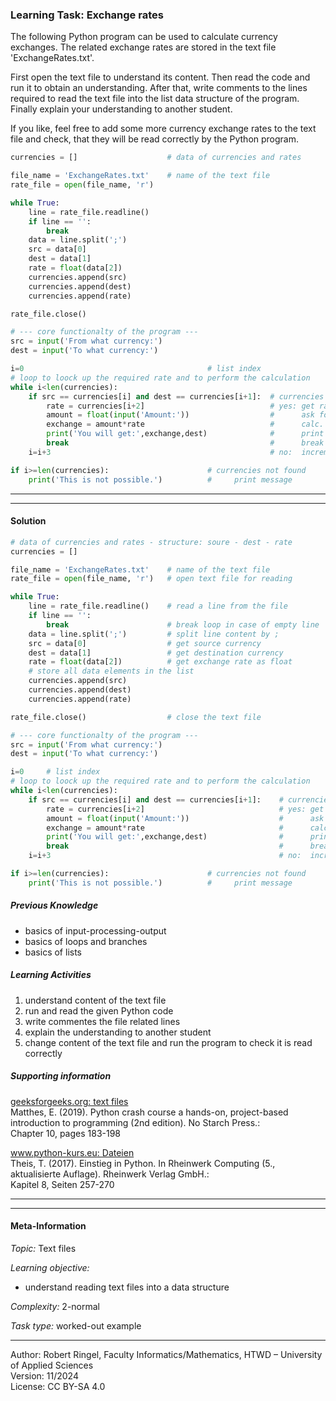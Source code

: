 ### Learning Task: Exchange rates

The following Python program can be used to calculate currency exchanges. The
related exchange rates are stored in the text file 'ExchangeRates.txt'.

First open the text file to understand its content. Then read the code and run
it to obtain an understanding. After that, write comments to the lines required 
to read the text file into the list data structure of the program.  
Finally explain your understanding to another student.

If you like, feel free to add some more currency exchange rates to the text file
and check, that they will be read correctly by the Python program.

``` python
currencies = []                    # data of currencies and rates

file_name = 'ExchangeRates.txt'    # name of the text file
rate_file = open(file_name, 'r')

while True:
    line = rate_file.readline()
    if line == '':
        break
    data = line.split(';')
    src = data[0]
    dest = data[1]
    rate = float(data[2])
    currencies.append(src)
    currencies.append(dest)
    currencies.append(rate)

rate_file.close()

# --- core functionalty of the program ---
src = input('From what currency:')
dest = input('To what currency:')

i=0                                         # list index
# loop to loock up the required rate and to perform the calculation
while i<len(currencies):
    if src == currencies[i] and dest == currencies[i+1]:  # currencies found?
        rate = currencies[i+2]                            # yes: get rate
        amount = float(input('Amount:'))                  #      ask for amount
        exchange = amount*rate                            #      calc. exchange
        print('You will get:',exchange,dest)              #      print result
        break                                             #      break loop
    i=i+3                                                 # no:  increment index

if i>=len(currencies):                      # currencies not found
    print('This is not possible.')          #     print message
```

---------------------------------------
---------------------------------------

#### Solution

``` python
# data of currencies and rates - structure: soure - dest - rate
currencies = []                  

file_name = 'ExchangeRates.txt'    # name of the text file 
rate_file = open(file_name, 'r')   # open text file for reading

while True:
    line = rate_file.readline()    # read a line from the file
    if line == '':
        break                      # break loop in case of empty line
    data = line.split(';')         # split line content by ;
    src = data[0]                  # get source currency
    dest = data[1]                 # get destination currency
    rate = float(data[2])          # get exchange rate as float
    # store all data elements in the list
    currencies.append(src)         
    currencies.append(dest)
    currencies.append(rate)

rate_file.close()                  # close the text file

# --- core functionalty of the program ---
src = input('From what currency:')
dest = input('To what currency:')

i=0     # list index
# loop to loock up the required rate and to perform the calculation
while i<len(currencies):
    if src == currencies[i] and dest == currencies[i+1]:    # currencies found?
        rate = currencies[i+2]                              # yes: get rate
        amount = float(input('Amount:'))                    #      ask for amount
        exchange = amount*rate                              #      calc. exchange
        print('You will get:',exchange,dest)                #      print result
        break                                               #      break loop
    i=i+3                                                   # no:  increment index

if i>=len(currencies):                      # currencies not found
    print('This is not possible.')          #     print message

```

##### Previous Knowledge

- basics of input-processing-output
- basics of loops and branches
- basics of lists
  
##### Learning Activities

1) understand content of the text file
2) run and read the given Python code
3) write commentes the file related lines
4) explain the understanding to another student
5) change content of the text file and run the program to check it is read correctly

##### Supporting information

[geeksforgeeks.org: text files](https://www.geeksforgeeks.org/reading-writing-text-files-python/)  
Matthes, E. (2019). Python crash course a hands-on, project-based introduction to programming (2nd edition). No Starch Press.:  
Chapter 10, pages 183-198  

[www.python-kurs.eu: Dateien](https://www.python-kurs.eu/python3_dateien.php)  
Theis, T. (2017). Einstieg in Python. In Rheinwerk Computing (5., aktualisierte Auflage). Rheinwerk Verlag GmbH.:  
Kapitel 8, Seiten 257-270

---------------------------------------
---------------------------------------
#### Meta-Information
*Topic:*  Text files

*Learning objective:*  
- understand reading text files into a data structure

[//]: # "learning objective: 2-files"
[//]: # "previous knowledge: 2-ipo 1-list 1-branch 1-loop"

*Complexity:*  2-normal

*Task type:*  worked-out example

---  
Author: Robert Ringel, Faculty Informatics/Mathematics, HTWD – University of Applied Sciences  
Version: 11/2024  
License: CC BY-SA 4.0
